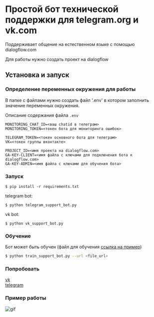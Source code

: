# Простой бот технической поддержки для telegram.org и vk.com
Поддерживает общение на естественном языке с помощью dialogflow.com

Для работы нужно создать проект на dialogflow

## Установка и запуск
### Определение переменных окружения для работы
В папке с файлами нужно создать файл '.env' в котором заполнить значение переменных окружения.

Описание содержания файла `.env`

```
MONITORING_CHAT_ID=<ваш chatid в телеграм>
MONITORING_TOKEN=<токен бота для мониторинга ошибок>

TELEGRAM_TOKEN=<токен основного бота для телеграм>
VK=<токен группы вконтакте>

PROJECT_ID=<имя проекта на dialogflow.com>
GA-KEY-CLIENT=<имя файла с ключами для подключения бота к dialogflow.com>
GA-KEY-ADMIN=<имя файла с ключами для обучения бота>
```

### Запуск
```
$ pip install -r requirements.txt
```

telegram bot:
```
$ python telegram_support_bot.py
```

vk bot:
```
$ python vk_support_bot.py
```

### Обучение
Бот может быть обучен (файл для обучения 
[ссылка на пример](https://dvmn.org/media/filer_public/a7/db/a7db66c0-1259-4dac-9726-2d1fa9c44f20/questions.json))

```sh
$ python train_support_bot.py --url <file_url>
```

### Попробовать
[vk](https://t.me/katsupko_support_bot)  
[telegram](https://vk.com/public183309808)

### Пример работы
![gif](https://i.ibb.co/5F5XDyd/ezgif-com-video-to-gif-1.gif)